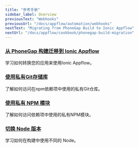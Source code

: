 ```yaml
---
title: "参考手册"
sidebar_label: Overview
previousText: "Webhooks"
previousUrl: "/docs/appflow/automation/webhooks"
nextText: "Migrating from PhoneGap Build to Ionic Appflow"
nextUrl: "/docs/appflow/cookbook/phonegap-build-migration"
---
```


### [从 PhoneGap 构建迁移到 Ionic Appflow](/docs/appflow/cookbook/phonegap-build-migration)

学习如何转换您的应用来使用Ionic Appflow。

### [使用私有Git存储库](/docs/appflow/cookbook/private_git)

了解如何访问在npm依赖项中使用的私有Git仓库。

### [使用私有 NPM 模块](/docs/appflow/cookbook/private_npm)

了解如何访问依赖项中使用的私有NPM模块。

### [切换 Node 版本](/docs/appflow/cookbook/switch_node_version)

学习如何在构建中使用不同的 Node。